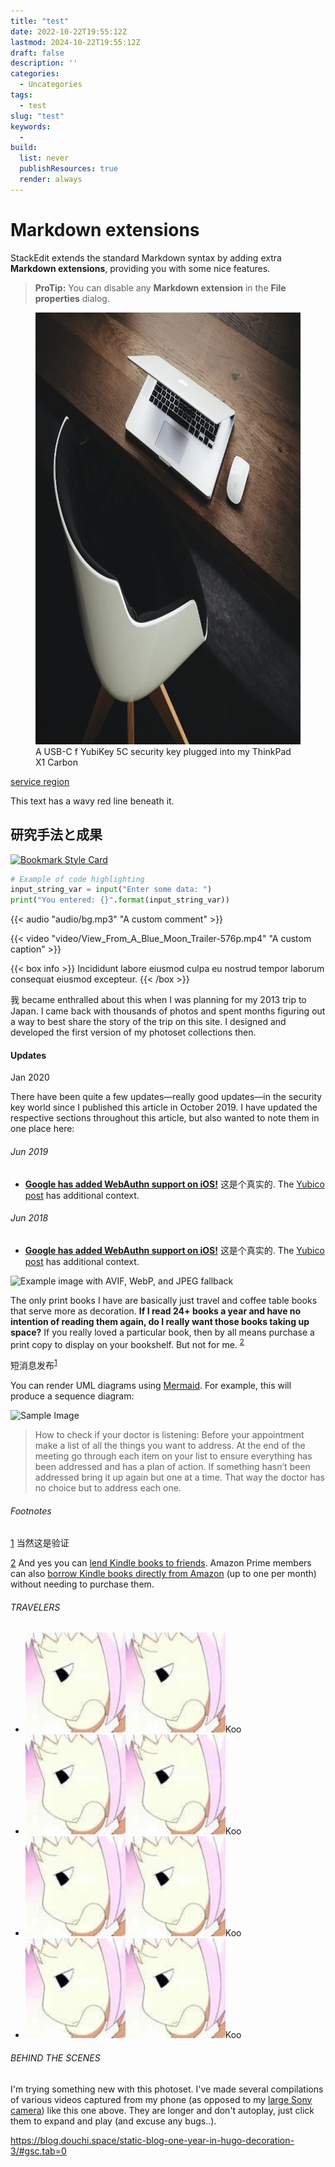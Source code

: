 ```yaml
---
title: "test"
date: 2022-10-22T19:55:12Z
lastmod: 2024-10-22T19:55:12Z
draft: false
description: ''
categories:
  - Uncategories
tags:
  - test
slug: "test"
keywords:
  - 
build:
  list: never
  publishResources: true
  render: always
---
```

# Markdown extensions

StackEdit extends the standard Markdown syntax by adding extra **Markdown extensions**, providing you with some nice features.

> **ProTip:** You can disable any **Markdown extension** in the **File properties** dialog.

<section class="photoset">
  <div class="photoset-row">
    <figure class="photoset-item single caption" data-pswp-uid="1">
        <a href="#"><img src="/images/1311.webp" data-webp="true" style="height: 691px; width: 1000.36px;"></a>
      A USB-C f YubiKey 5C security key plugged into my ThinkPad X1 Carbon
    </figure>
  </div>
</section>


<a href="https://docs.railway.app/reference/regions#region-options" target="_blank" rel="noreferrer" >service region</a>

<p class="double">This text has a wavy red line beneath it.</p>

<h2 class="hdgSec02">研究手法と成果</h2>

<!--![screen reader text](/snip/1122.png "caption")-->

[![Bookmark Style Card](https://svg.bookmark.style/api?url=https://bookmark.style)](https://bookmark.style)

```python
# Example of code highlighting
input_string_var = input("Enter some data: ")
print("You entered: {}".format(input_string_var))
```

{{< audio "audio/bg.mp3" "A custom comment" >}}

{{< video "video/View_From_A_Blue_Moon_Trailer-576p.mp4" "A custom caption" >}}

{{< box info >}}
  Incididunt labore eiusmod culpa eu nostrud tempor laborum consequat eiusmod excepteur.
{{< /box >}}

<p class="has-dropcap">
<span aria-labelledby="word--first" role="text">
 <span aria-hidden="true">
  <span class="dropcap">我</span>
 </span>
</span>
became enthralled about this when I was planning for my 2013 trip to Japan. I came back with thousands of photos and spent months figuring out a way to best share the story of the trip on this site. I designed and developed the first version of my photoset collections then.
</p>

<div class="content-module yellow">
  <div class="header">
    <h4 class="toc" id="updates">Updates</h4>
    <p class="metasub">Jan 2020</p>

  </div>
    <p>There have been quite a few updates—really good updates—in the security key world since I published this article in October 2019. I have updated the respective sections throughout this article, but also wanted to note them in one place here:</p>
    <h6 class="top-2">Jun 2019</h6>
<ul>
      <li>
        <p><strong><a href="https://s#" title="#">Google has added WebAuthn support on iOS!</a></strong> 这是个真实的. The <a href="https://#/" title="#">Yubico post</a> has additional context.</p>
      </li>
    </ul>
    <h6 class="top-2">Jun 2018</h6>
<ul>
      <li>
        <p><strong><a href="https://#" title="#">Google has added WebAuthn support on iOS!</a></strong> 这是个真实的. The <a href="https://#/" title="#">Yubico post</a> has additional context.</p>
      </li>
    </ul>

</div>



<picture>
  <source srcset="https://www.koojiafeng.com/images/bg/bg.avif" type="image/avif">
  <source srcset="https://www.koojiafeng.com/images/bg/bg.webp" type="image/webp">
  <img src="ihttps://www.koojiafeng.com/images/bg/bg.jpeg" alt="Example image with AVIF, WebP, and JPEG fallback">
</picture>


<p>The only print books I have are basically just travel and coffee table books that serve more as decoration. <strong>If I read 24+ books a year and have no intention of reading them again, do I really want those books taking up space?</strong> If you really loved a particular book, then by all means purchase a print copy to display on your bookshelf. But not for me. <sup><a rel="footnote" href="#footnote-2" id="r2">2</a></sup></p>

<p>短消息发布<sup><a rel="footnote" href="#footnote-1" id="r1">1</a></sup></p>



You can render UML diagrams using [Mermaid](https://mermaidjs.github.io/). For example, this will produce a sequence diagram:

<div class="c-cmjOaN c-cmjOaN-cGSuyl-animateIn-true c-cmjOaN-ikRsAQh-css">
<span class="c-cSYTWC c-cSYTWC-hEuRwX-shape-large"><span aria-hidden="true" style="width: 100%; height: 100%; opacity: 0;"></span>
<span style="opacity: 1;">
    <div class="image-container">
        <img src="/images/2024/Adoley_2_2_dfd3a0ca3f.jpg" alt="Sample Image" class="hover-zoom" >
    </div>
</span>
</div>

<blockquote>How to check if your doctor is listening: Before your appointment make a list of all the things you want to address. At the end of the meeting go through each item on your list to ensure everything has been addressed and has a plan of action. If something hasn’t been addressed bring it up again but one at a time. That way the doctor has no choice but to address each one.</blockquote>

<section name="footnotes" id="footnotes">
<h6 class="toc toc-hidden" id="fn">Footnotes</h6>
<p id="footnote-1"><a href="#r1">1</a> 当然这是验证</p>

<p id="footnote-2"><a href="#r2">2</a> And yes you can <a href="https://www.amazon.com/gp/help/customer/display.html?nodeId=200549320" title="Lend or Borrow Kindle Books">lend Kindle books to friends</a>. Amazon Prime members can also <a href="https://www.amazon.com/gp/help/customer/display.html?nodeId=200757120" title="Borrow Books from the Kindle Owners' Lending Library">borrow Kindle books directly from Amazon</a> (up to one per month) without needing to purchase them.</p>
</section>


<section class="story-content">
<div class="context-card">
<h6>TRAVELERS</h6>
<ul class="travelers">
<li><a href="#" target="_blank"><img src="/av.jpg" class="av1" alt="#"><img src="/av.jpg" class="av2" alt="#"></a><span>Koo</span></li>
<li><a href="#" target="_blank"><img class="av1" src="/av.jpg" alt="#"><img class="av2" src="/av.jpg" alt="#"></a><span>Koo</span></li>
<li><a href="#" target="_blank"><img class="av1" src="/av.jpg" alt="#"><img class="av2" src="/av.jpg" alt="#"></a><span>Koo</span></li>
<li><a href="#" target="_blank"><img class="av1" src="/av.jpg" alt="#"><img class="av2" src="/av.jpg" alt="#"></a><span>Koo</span></li>

</ul>
</div>

<div class="context-card">
    <h6>BEHIND THE SCENES</h6>
    <p>I'm trying something new with this photoset. I've made several compilations of various videos captured from my phone (as opposed to my <a href="#/" title="Camera Gear - #">large Sony camera</a>) like this one above. They are longer and don't autoplay, just click them to expand and play (and excuse any bugs..).</p>
  </div>
</section>

https://blog.douchi.space/static-blog-one-year-in-hugo-decoration-3/#gsc.tab=0
